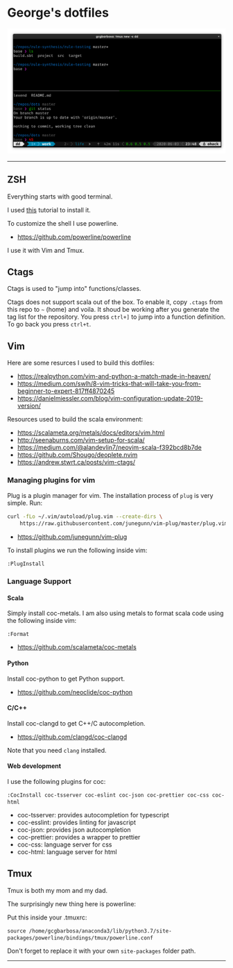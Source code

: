 # George's dotfiles

![image](docs/current.png)

______

## ZSH 

Everything starts with good terminal.

I used [this](https://github.com/ohmyzsh/ohmyzsh/wiki/Installing-ZSH) tutorial to install it.

To customize the shell I use powerline.

- https://github.com/powerline/powerline

I use it with Vim and Tmux.

## Ctags

Ctags is used to "jump into" functions/classes.

Ctags does not support scala out of the box.
To enable it,
copy `.ctags` from this repo to `~` (home) and voila.
It shoud be working after you generate the tag list for the repository.
You press `ctrl+]` to jump into a function definition.
To go back you press `ctrl+t`.

## Vim

Here are some resurces I used to build this dotfiles:

- https://realpython.com/vim-and-python-a-match-made-in-heaven/
- https://medium.com/swlh/8-vim-tricks-that-will-take-you-from-beginner-to-expert-817ff4870245
- https://danielmiessler.com/blog/vim-configuration-update-2019-version/

Resources used to build the scala environment:

- https://scalameta.org/metals/docs/editors/vim.html
- http://seenaburns.com/vim-setup-for-scala/
- https://medium.com/@alandevlin7/neovim-scala-f392bcd8b7de
- https://github.com/Shougo/deoplete.nvim
- https://andrew.stwrt.ca/posts/vim-ctags/

### Managing plugins for vim

Plug is a plugin manager for vim.
The installation process of `plug` is very simple. Run:

```bash
curl -fLo ~/.vim/autoload/plug.vim --create-dirs \
    https://raw.githubusercontent.com/junegunn/vim-plug/master/plug.vim
```

- https://github.com/junegunn/vim-plug

To install plugins we run the following inside vim:

```
:PlugInstall
```

### Language Support

#### Scala

Simply install coc-metals.
I am also using metals to format scala code using the following inside vim:

```
:Format
```

- https://github.com/scalameta/coc-metals

#### Python

Install coc-python to get Python support.

- https://github.com/neoclide/coc-python

#### C/C++

Install coc-clangd to get C++/C autocompletion.

- https://github.com/clangd/coc-clangd

Note that you need `clang` installed.

#### Web development

I use the following plugins for coc:

```
:CocInstall coc-tsserver coc-eslint coc-json coc-prettier coc-css coc-html
```

- coc-tsserver: provides autocompletion for typescript
- coc-esslint: provides linting for javascript
- coc-json: provides json autocompletion
- coc-prettier: provides a wrapper to prettier
- coc-css: language server for css
- coc-html: language server for html

## Tmux

Tmux is both my mom and my dad.

The surprisingly new thing here is powerline:

Put this inside your .tmuxrc:

```
source /home/gcgbarbosa/anaconda3/lib/python3.7/site-packages/powerline/bindings/tmux/powerline.conf
```

Don't forget to replace it with your own `site-packages` folder path.

______
